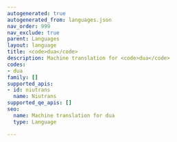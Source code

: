 ```yaml
---
autogenerated: true
autogenerated_from: languages.json
nav_order: 999
nav_exclude: true
parent: Languages
layout: language
title: <code>dua</code>
description: Machine translation for <code>dua</code>
codes:
- dua
family: []
supported_apis:
- id: niutrans
  name: Niutrans
supported_qe_apis: []
seo:
  name: Machine translation for dua
  type: Language

---
```



